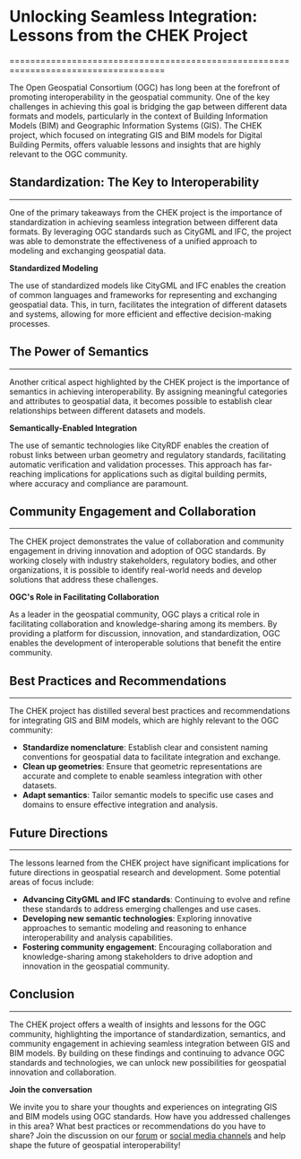 # Unlocking Seamless Integration: Lessons from the CHEK Project
====================================================================================

The Open Geospatial Consortium (OGC) has long been at the forefront of promoting interoperability in the geospatial community. One of the key challenges in achieving this goal is bridging the gap between different data formats and models, particularly in the context of Building Information Models (BIM) and Geographic Information Systems (GIS). The CHEK project, which focused on integrating GIS and BIM models for Digital Building Permits, offers valuable lessons and insights that are highly relevant to the OGC community.

## Standardization: The Key to Interoperability
-----------------------------------------------

One of the primary takeaways from the CHEK project is the importance of standardization in achieving seamless integration between different data formats. By leveraging OGC standards such as CityGML and IFC, the project was able to demonstrate the effectiveness of a unified approach to modeling and exchanging geospatial data.

**Standardized Modeling**

The use of standardized models like CityGML and IFC enables the creation of common languages and frameworks for representing and exchanging geospatial data. This, in turn, facilitates the integration of different datasets and systems, allowing for more efficient and effective decision-making processes.

## The Power of Semantics
-------------------------

Another critical aspect highlighted by the CHEK project is the importance of semantics in achieving interoperability. By assigning meaningful categories and attributes to geospatial data, it becomes possible to establish clear relationships between different datasets and models.

**Semantically-Enabled Integration**

The use of semantic technologies like CityRDF enables the creation of robust links between urban geometry and regulatory standards, facilitating automatic verification and validation processes. This approach has far-reaching implications for applications such as digital building permits, where accuracy and compliance are paramount.

## Community Engagement and Collaboration
------------------------------------------

The CHEK project demonstrates the value of collaboration and community engagement in driving innovation and adoption of OGC standards. By working closely with industry stakeholders, regulatory bodies, and other organizations, it is possible to identify real-world needs and develop solutions that address these challenges.

**OGC's Role in Facilitating Collaboration**

As a leader in the geospatial community, OGC plays a critical role in facilitating collaboration and knowledge-sharing among its members. By providing a platform for discussion, innovation, and standardization, OGC enables the development of interoperable solutions that benefit the entire community.

## Best Practices and Recommendations
---------------------------------------

The CHEK project has distilled several best practices and recommendations for integrating GIS and BIM models, which are highly relevant to the OGC community:

* **Standardize nomenclature**: Establish clear and consistent naming conventions for geospatial data to facilitate integration and exchange.
* **Clean up geometries**: Ensure that geometric representations are accurate and complete to enable seamless integration with other datasets.
* **Adapt semantics**: Tailor semantic models to specific use cases and domains to ensure effective integration and analysis.

## Future Directions
----------------------

The lessons learned from the CHEK project have significant implications for future directions in geospatial research and development. Some potential areas of focus include:

* **Advancing CityGML and IFC standards**: Continuing to evolve and refine these standards to address emerging challenges and use cases.
* **Developing new semantic technologies**: Exploring innovative approaches to semantic modeling and reasoning to enhance interoperability and analysis capabilities.
* **Fostering community engagement**: Encouraging collaboration and knowledge-sharing among stakeholders to drive adoption and innovation in the geospatial community.

## Conclusion
----------

The CHEK project offers a wealth of insights and lessons for the OGC community, highlighting the importance of standardization, semantics, and community engagement in achieving seamless integration between GIS and BIM models. By building on these findings and continuing to advance OGC standards and technologies, we can unlock new possibilities for geospatial innovation and collaboration.

**Join the conversation**

We invite you to share your thoughts and experiences on integrating GIS and BIM models using OGC standards. How have you addressed challenges in this area? What best practices or recommendations do you have to share? Join the discussion on our [forum](https://www.opengeospatial.org/forums) or [social media channels](https://www.opengeospatial.org/social-media) and help shape the future of geospatial interoperability!